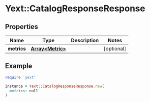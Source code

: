 # Yext::CatalogResponseResponse

## Properties

| Name | Type | Description | Notes |
| ---- | ---- | ----------- | ----- |
| **metrics** | [**Array&lt;Metric&gt;**](Metric.md) |  | [optional] |

## Example

```ruby
require 'yext'

instance = Yext::CatalogResponseResponse.new(
  metrics: null
)
```

